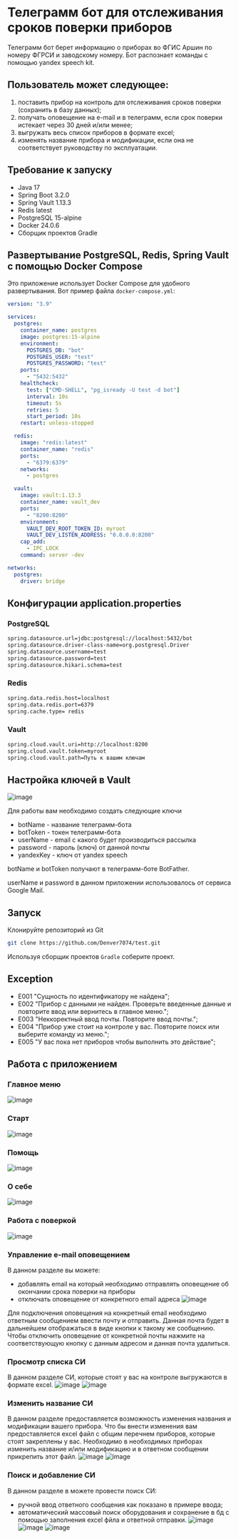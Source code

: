 # Телеграмм бот для отслеживания сроков поверки приборов
Телеграмм бот берет информацию о приборах во ФГИС Аршин по номеру ФГРСИ и заводскому номеру. Бот распознает команды с помощью yandex speech kit.
## Пользователь может следующее: 
1. поставить прибор на контроль для отслеживания сроков поверки (сохранить в базу данных); 
2. получать оповещение на e-mail и в телеграмм, если срок поверки истекает через 30 дней и/или менее;
3. выгружать весь список приборов в формате excel;
4. изменять название прибора и модификации, если она не соответствует руководству по эксплуатации.
## Требование к запуску
- Java 17
- Spring Boot 3.2.0
- Spring Vault 1.13.3
- Redis latest
- PostgreSQL 15-alpine
- Docker 24.0.6
- Сборщик проектов Gradle
## Развертывание PostgreSQL, Redis, Spring Vault с помощью Docker Compose
Это приложение использует Docker Compose для удобного развертывания. Вот пример файла `docker-compose.yml`:
```yaml
version: "3.9"

services:
  postgres:
    container_name: postgres
    image: postgres:15-alpine
    environment:
      POSTGRES_DB: "bot"
      POSTGRES_USER: "test"
      POSTGRES_PASSWORD: "test"
    ports:
      - "5432:5432"
    healthcheck:
      test: ["CMD-SHELL", "pg_isready -U test -d bot"]
      interval: 10s
      timeout: 5s
      retries: 5
      start_period: 10s
    restart: unless-stopped

  redis:
    image: "redis:latest"
    container_name: "redis"
    ports:
      - "6379:6379"
    networks:
      - postgres

  vault:
    image: vault:1.13.3
    container_name: vault_dev
    ports:
      - "8200:8200"
    environment:
      VAULT_DEV_ROOT_TOKEN_ID: myroot
      VAULT_DEV_LISTEN_ADDRESS: "0.0.0.0:8200"
    cap_add:
      - IPC_LOCK
    command: server -dev

networks:
  postgres:
    driver: bridge
```
## Конфигурации application.properties
### PostgreSQL
```bash
spring.datasource.url=jdbc:postgresql://localhost:5432/bot
spring.datasource.driver-class-name=org.postgresql.Driver
spring.datasource.username=test
spring.datasource.password=test
spring.datasource.hikari.schema=test
```
### Redis
```bash
spring.data.redis.host=localhost
spring.data.redis.port=6379
spring.cache.type= redis
```
### Vault
```bash
spring.cloud.vault.uri=http://localhost:8200
spring.cloud.vault.token=myroot
spring.cloud.vault.path=Путь к вашим ключам
```
## Настройка ключей в Vault
![image](https://github.com/Denver7074/bot/assets/119703412/d38273e3-b0f5-49ab-97fe-9501b17bd7d9)

Для работы вам необходимо создать следующие ключи
- botName - название телеграмм-бота
- botToken - токен телеграмм-бота
- userName - email с какого будет производиться рассылка
- password - пароль (ключ) от данной почты
- yandexKey - ключ от yandex speech

botName и botToken получают в телеграмм-боте BotFather.

userName и password в данном приложении использовалось от сервиса Google Mail.
## Запуск
Клонируйте репозиторий из Git
```bash
git clone https://github.com/Denver7074/test.git
```
Используя сборщик проектов `Gradle` соберите проект.
## Exception
- E001 "Cущность по идентификатору не найдена";
- E002 "Прибор с данными не найден. Проверьте введенные данные и повторите ввод или вернитесь в главное меню.";
- E003 "Неккоректный ввод почты. Повторите ввод почты.";
- E004 "Прибор уже стоит на контроле у вас. Повторите поиск или выберите команду из меню.";
- E005 "У вас пока нет приборов чтобы выполнить это действие";
## Работа с приложением
### Главное меню
![image](https://github.com/Denver7074/bot/assets/119703412/3b91ba15-9359-4ed8-8b49-a42e73cb239f)
### Старт
![image](https://github.com/Denver7074/bot/assets/119703412/4c552880-4189-4ff3-999f-3efa5b5cee66)
### Помощь
![image](https://github.com/Denver7074/bot/assets/119703412/e7fee217-e82e-474e-9c02-568fcb3fc27e)
### О себе
![image](https://github.com/Denver7074/bot/assets/119703412/5fbf25ff-0b5a-4f9e-97f5-14c7efb452ed)
### Работа с поверкой
![image](https://github.com/Denver7074/bot/assets/119703412/8f6d51ed-4539-4fac-89a8-d633036cbaf0)
### Управление e-mail оповещением
В данном разделе вы можете:
- добавлять email на который необходимо отправлять оповещение об окончании срока поверки на приборы
- отключать оповещение от конкретного email адреса
![image](https://github.com/Denver7074/bot/assets/119703412/71c94619-1182-48cc-aaa9-d66885e12150)

Для подключения оповещения на конкретный email необходимо ответным сообщением ввести почту и отправить. Данная почта будет в дальнейшем отображаться в виде кнопки к такому же сообщению. Чтобы отключить оповещение от конкретной почты нажмите на соответствующую кнопку с данным адресом и данная почта удалиться.
### Просмотр списка CИ
В данном разделе СИ, которые стоят у вас на контроле выгружаются в формате excel.
![image](https://github.com/Denver7074/bot/assets/119703412/a003e369-37b0-4c0c-aaa6-be5a2ff7734d)
![image](https://github.com/Denver7074/bot/assets/119703412/f7f1616b-facc-4290-90dd-3ddf8952dd99)
### Изменить название СИ
В данном разделе предоставляется возможность изменения названия и модификации вашего прибора. Что бы внести изменения вам предоставляется excel файл с общим перечнем приборов, которые стоят закреплены у вас. Необходимо в необходимых приборах изменить название и/или модификацию и в ответном сообщении прикрепить этот файл.
![image](https://github.com/Denver7074/bot/assets/119703412/4dbe3037-5386-4852-8702-b312233ba819)
![image](https://github.com/Denver7074/bot/assets/119703412/bc9a56f4-ebbd-41bf-b19a-fa5592a6d6d3)
### Поиск и добавление СИ
В данном разделе в можете провести поиск СИ:
-  ручной ввод ответного сообщения как показано в примере ввода;
-  автоматический массовый поиск оборудования и сохранение в бд с помощью заполнения excel фйла и ответной отправки.
![image](https://github.com/Denver7074/bot/assets/119703412/db21c645-aaf1-4a26-9047-757366a100c8)
![image](https://github.com/Denver7074/bot/assets/119703412/a0cc3379-2d6a-408b-8c28-3ebe87701312)
![image](https://github.com/Denver7074/bot/assets/119703412/27413fd2-507e-419e-8a21-fb035033c90c)
